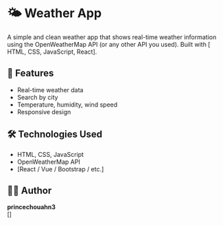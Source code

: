 # 🌤️ Weather App

A simple and clean weather app that shows real-time weather information using the OpenWeatherMap API (or any other API you used). Built with [ HTML, CSS, JavaScript, React].

## 🚀 Features
- Real-time weather data
- Search by city
- Temperature, humidity, wind speed
- Responsive design

## 🛠️ Technologies Used
- HTML, CSS, JavaScript
- OpenWeatherMap API
- [React / Vue / Bootstrap / etc.]

## 🧑‍💻 Author
**princechouahn3**  
[]

